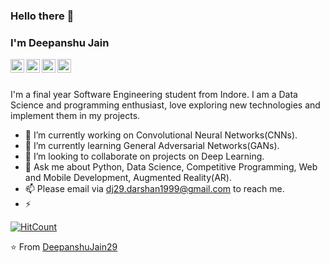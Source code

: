 ### Hello there 👋
### I'm Deepanshu Jain

<a href="https://www.linkedin.com/in/deepanshu-j-25b24712a/">
  <img align="left" alt="LinkedIn" width="22px" src="https://cdn.jsdelivr.net/npm/simple-icons@3.3.0/icons/linkedin.svg" />
</a>
<a href="mailto:dj29.darshan1999@gmail.com/">
  <img align="left" alt="Gmail" width="22px" src="https://cdn.jsdelivr.net/npm/simple-icons@3.3.0/icons/gmail.svg" />
</a>
<a href="https://twitter.com/Dj_Deepanshu17/">
  <img align="left" alt="Twitter" width="22px" src="https://cdn.jsdelivr.net/npm/simple-icons@3.3.0/icons/twitter.svg" />
</a>
<a href="https://www.kaggle.com/snailreflex29/">
  <img align="left" alt="Kaggle" width="22px" src="https://cdn.jsdelivr.net/npm/simple-icons@3.3.0/icons/kaggle.svg" />
</a>
<br>
<br>
 
I'm a final year Software Engineering student from Indore. I am a Data Science and programming enthusiast, love exploring new technologies and implement them in my projects.  
- 🔭 I’m currently working on Convolutional Neural Networks(CNNs).
- 🌱 I’m currently learning General Adversarial Networks(GANs).
- 👯 I’m looking to collaborate on projects on Deep Learning.
- 💬 Ask me about Python, Data Science, Competitive Programming, Web and Mobile Development, Augmented Reality(AR).
- 📫 Please email via dj29.darshan1999@gmail.com to reach me.
- ⚡ 

[![HitCount](http://hits.dwyl.com/DeepanshuJain29/https://githubcom/DeepanshuJain29/DeepanshuJain29.svg)](http://hits.dwyl.com/DeepanshuJain29/https://githubcom/DeepanshuJain29/DeepanshuJain29)

⭐️ From [DeepanshuJain29](https://github.com/DeepanshuJain29)
